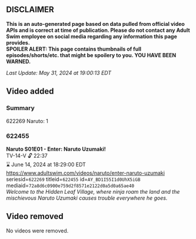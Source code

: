 ## DISCLAIMER
**This is an auto-generated page based on data pulled from official video APIs and is correct at time of publication. Please do not contact any Adult Swim employee on social media regarding any information this page provides.**  
**SPOILER ALERT: This page contains thumbnails of full episodes/shorts/etc. that might be spoilery to you. YOU HAVE BEEN WARNED.**  

_Last Update: May 31, 2024 at 19:00:13 EDT_
## Video added
### Summary
622269 Naruto: 1  
### 622455
**Naruto S01E01 - Enter: Naruto Uzumaki!**  
TV-14-V 🔓 22:37  
⌛ June 14, 2024 at 18:29:00 EDT  
https://www.adultswim.com/videos/naruto/enter-naruto-uzumaki  
seriesid=`622269` titleid=`622455` id=`AY_BD1I55I1d0UhX5iGB` mediaid=`72a8d6c0900e759d2f8571e2122d0a5d0a65ae40`  
_Welcome to the Hidden Leaf Village, where ninja roam the land and the mischievous Naruto Uzumaki causes trouble everywhere he goes._  
## Video removed
No videos were removed.  
